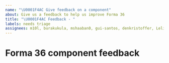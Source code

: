 ```yaml
---
name: "\U0001F4AC Give feedback on a component"
about: Give us a feedback to help us improve Forma 36
title: "\U0001F4AC Feedback - "
labels: needs triage
assignees: m10l, burakukula, mshaaban0, gui-santos, denkristoffer, Lelith
---
```


<!--
🎉❤️ Thank you for taking time to contribute to Forma 36! ❤️🎉
Please use this template for reporting any component feedback.

If you have any questions feel free to get in touch on the #forma36 channel on our Contentful Community Slack - https://www.contentful.com/slack/.
-->

# Forma 36 component feedback

<!--
Please provide us with your feedback on the component

You can also use our Playground template to provide us with a reproducible example: https://f36.contentful.com/playground
-->
